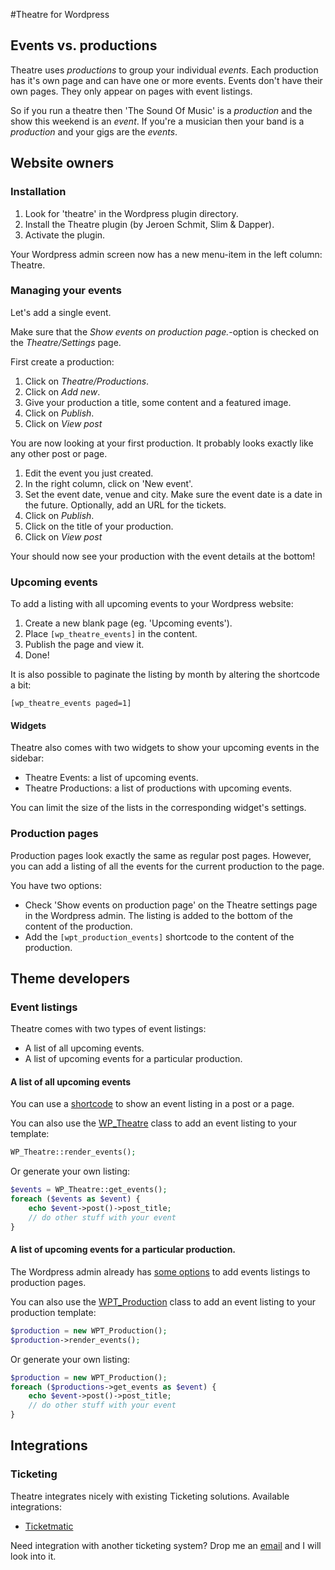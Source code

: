 #Theatre for Wordpress

## Events vs. productions

Theatre uses _productions_ to group your individual _events_. 
Each production has it's own page and can have one or more events. 
Events don't have their own pages. They only appear on pages with event listings.

So if you run a theatre then 'The Sound Of Music' is a _production_ and the show this weekend is an _event_.
If you're a musician then your band is a _production_ and your gigs are the _events_.

## Website owners

### Installation

1. Look for 'theatre' in the Wordpress plugin directory.
1. Install the Theatre plugin (by Jeroen Schmit, Slim & Dapper).
1. Activate the plugin.

Your Wordpress admin screen now has a new menu-item in the left column: Theatre.

### Managing your events

Let's add a single event.

Make sure that the _Show events on production page._-option is checked on the _Theatre/Settings_ page.

First create a production:

1. Click on _Theatre/Productions_.
1. Click on _Add new_.
1. Give your production a title, some content and a featured image.
1. Click on _Publish_.
1. Click on _View post_

You are now looking at your first production. It probably looks exactly like any other post or page.

1. Edit the event you just created.
1. In the right column, click on 'New event'.
1. Set the event date, venue and city. Make sure the event date is a date in the future. Optionally, add an URL for the tickets. 
1. Click on _Publish_.
1. Click on the title of your production.
1. Click on _View post_

Your should now see your production with the event details at the bottom!

### Upcoming events

To add a listing with all upcoming events to your Wordpress website:

1. Create a new blank page (eg. 'Upcoming events').
1. Place `[wp_theatre_events]` in the content.
1. Publish the page and view it.
1. Done!

It is also possible to paginate the listing by month by altering the shortcode a bit:

    [wp_theatre_events paged=1]

#### Widgets

Theatre also comes with two widgets to show your upcoming events in the sidebar:

* Theatre Events: a list of upcoming events. 
* Theatre Productions: a list of productions with upcoming events. 

You can limit the size of the lists in the corresponding widget's settings.

### Production pages

Production pages look exactly the same as regular post pages. However, you can add a listing of all the events for the current production to the page. 

You have two options:

* Check 'Show events on production page' on the Theatre settings page in the Wordpress admin. The listing is added to the bottom of the content of the production.
* Add the `[wpt_production_events]` shortcode to the content of the production.

## Theme developers

### Event listings

Theatre comes with two types of event listings:

* A list of all upcoming events.
* A list of upcoming events for a particular production.

#### A list of all upcoming events

You can use a [shortcode](#upcoming-events) to show an event listing in a post or a page.

You can also use the [WP_Theatre](theatre.php) class to add an event listing to your template:

```PHP
WP_Theatre::render_events();
```

Or generate your own listing:

```PHP
$events = WP_Theatre::get_events();
foreach ($events as $event) {
    echo $event->post()->post_title;
    // do other stuff with your event        
}
```

#### A list of upcoming events for a particular production.

The Wordpress admin already has [some options](#production-pages) to add events listings to production pages.

You can also use the [WPT_Production](functions/wpt_production.php) class to add an event listing to your production template:

```PHP
$production = new WPT_Production();
$production->render_events();
```

Or generate your own listing:

```PHP
$production = new WPT_Production();
foreach ($productions->get_events as $event) {
    echo $event->post()->post_title;
    // do other stuff with your event
}
```


## Integrations

### Ticketing

Theatre integrates nicely with existing Ticketing solutions. Available integrations:

* [Ticketmatic](http://slimndap.com/product/ticketmatic-voor-wordpress/)

Need integration with another ticketing system? Drop me an [email](mailto:jeroen@slimndap.com) and I will look into it.
